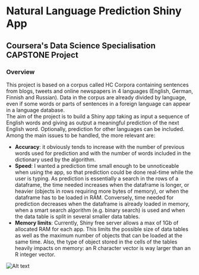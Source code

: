 # Natural Language Prediction Shiny App
## Coursera's Data Science Specialisation CAPSTONE Project

### Overview
This project is based on a corpus called HC Corpora containing sentences from blogs, tweets and online newspapers in 4 languages (English, German, Finnish and Russian). Data in the corpus are already divided by language, even if some words or parts of sentences in a foreign language can appear in a language database.  
The aim of the project is to build a Shiny app taking as input a sequence of English words and giving as output a meaningful prediction of the next English word. Optionally, prediction for other languages can be included. 
Among the main issues to be handled, the more relevant are:  
-    **Accuracy**: it obviously tends to increase with the number of previous words used for prediction and with the number of words included in the dictionary used by the algorithm.    
-    **Speed**: I wanted a prediction time small enough to be unnoticeable  when using the app, so that prediction could be done real-time while the user is typing. As prediction is essentially a search in the rows of a dataframe, the time needed increases when the dataframe is longer, or heavier (objects in rows requiring more bytes of memory), or when the dataframe has to be loaded in RAM. Conversely, time needed for prediction decreases when the dataframe is already loaded in memory, when a smart search algorithm (e.g. binary search) is used and when the data table is split in several smaller data tables.    
-    **Memory limits**: Currently, Shiny free server allows a max of 1Gb of allocated RAM for each app. This limits the possible size of data tables as well as the maximum number of objects that can be loaded at the same time. Also, the type of object stored in the cells of the tables heavily impacts on memory: an R character vector is way larger than an R integer vector.

![Alt text](dict.png)